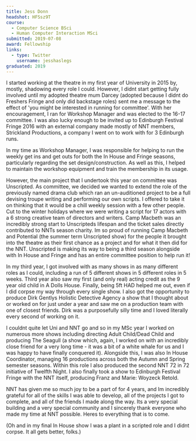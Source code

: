 ```yaml
---
title: Jess Donn
headshot: HFSsz9T
course:
  - Computer Science BSci
  - Human Computer Interaction MSci
submitted: 2019-07-08
award: Fellowship
links:
  - type: Twitter
    username: jesshaslegs
graduated: 2019
---
```


I started working at the theatre in my first year of University in 2015 by, mostly, shadowing every role I could. However, I didnt start getting fully involved until my adopted theatre mum Darcey (adopted because I didnt do Freshers Fringe and only did backstage roles) sent me a message to the effect of 'you might be interested in running for committee'. With her encouragement, I ran for Workshop Manager and was elected to the 16-17 committee. I was also lucky enough to be invited up to Edinburgh Festival Fringe 2016 with an external company made mostly of NNT members, Strickland Productions, a company I went on to work with for 3 Edinburgh runs.

In my time as Workshop Manager, I was responsible for helping to run the weekly get ins and get outs for both the In House and Fringe seasons, particularly regarding the set design/construction. As well as this, I helped to maintain the workshop equipment and train the membership in its usage.

However, the main project that I undertook this year on committee was Unscripted. As committee, we decided we wanted to extend the role of the previously named drama club which ran an un-auditioned project to be a full devising troupe writing and performing our own scripts. I offered to take it on thinking that it would be a chill weekly session with a few other people. Cut to the winter holidays where we were writing a script for 17 actors with a 6 strong creative team of directors and writers. Camp Macbeth was an incredibly strong start to Unscripteds lifespan and the ticket sales directly contributed to NNTs season charity. Im so proud of running Camp Macbeth and Potential (the summer term Unscripted show) for the people it brought into the theatre as their first chance as a project and for what it then did for the NNT. Unscripted is making its way to being a third season alongside with In House and Fringe and has an entire committee position to help run it!

In my third year, I got involved with as many shows in as many different roles as I could, including a run of 5 different shows in 5 different roles in 5 weeks. Third year also saw my first (and only real) acting credit as the 9 year old child in A Dolls House. Finally, being 5ft HAD helped me out, even if I did corpse my way through every single show. I also got the opportunity to produce Dirk Gentlys Holistic Detective Agency a show that I thought about or worked on for just under a year and saw me on a production team with one of closest friends. Dirk was a purposefully silly time and I loved literally every second of working on it.

I couldnt quite let Uni and NNT go and so in my MSc year I worked on numerous more shows including directing Adult Child/Dead Child and producing The Seagull (a show which, again, I worked on with an incredibly close friend for a very long time - it was a bit of a white whale for us and I was happy to have finally conquered it). Alongside this, I was also In House Coordinator, managing 16 productions across both the Autumn and Spring semester seasons. Within this role I also produced the second NNT 72 in 72 initiative of Twelfth Night. I also finally took a show to Edinburgh Festival Fringe with the NNT itself, producing Franz and Marie: Woyzeck Retold.

NNT has given me so much joy to be a part of for 4 years, and Im incredibly grateful for all of the skills I was able to develop, all of the projects I got to complete, and all of the friends I made along the way. Its a very special building and a very special community and I sincerely thank everyone who made my time at NNT possible. Heres to everything that is to come.

(Oh and in my final In House show I was a plant in a scripted role and I didnt corpse. It all gets better, folks.)
